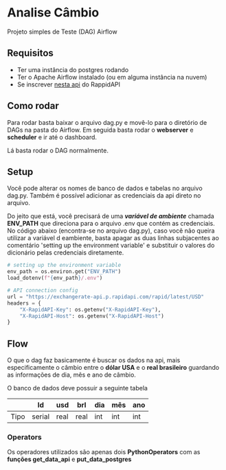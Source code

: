 # Analise Câmbio

Projeto simples de Teste (DAG) Airflow

## Requisitos
* Ter uma instância do postgres rodando
* Ter o Apache Airflow instalado (ou em alguma instância na nuvem)
* Se inscrever [nesta api](https://rapidapi.com/exchangerateapi/api/exchangerate-api/) do RappidAPI

## Como rodar

Para rodar basta baixar o arquivo dag.py e movê-lo para o diretório de DAGs na pasta do Airflow. Em seguida basta rodar o **webserver** e **scheduler** e ir até o dashboard.

Lá basta rodar o DAG normalmente. 

## Setup
Você pode alterar os nomes de banco de dados e tabelas no arquivo dag.py. Também é possível adicionar as credenciais da api direto no arquivo.

Do jeito que está, você precisará de uma **_variável de ambiente_** chamada **ENV_PATH** que direciona para o arquivo .env que contém as credenciais. No código abaixo (encontra-se no arquivo dag.py), caso você não queira utilizar a variável d eambiente, basta apagar as duas linhas subjacentes ao comentário 'setting up the environment variable' e substituir o valores do dicionário pelas credenciais diretamente.

```Python
# setting up the environment variable
env_path = os.environ.get("ENV_PATH")
load_dotenv(f"{env_path}/.env")

# API connection config
url = "https://exchangerate-api.p.rapidapi.com/rapid/latest/USD"
headers = {
	"X-RapidAPI-Key": os.getenv("X-RapidAPI-Key"),
	"X-RapidAPI-Host": os.getenv("X-RapidAPI-Host")
}
```

## Flow
O que o dag faz basicamente é buscar os dados na api, mais especificamente o câmbio entre o **dólar USA**  e o **real brasileiro** guardando as informações de dia, mês e ano de câmbio.

O banco de dados deve possuir a seguinte tabela

|    |   Id   | usd   | brl  | dia | mês | ano |
|----| ------ | ----  | ---- | --- | --- | --- |
|Tipo| serial | real  | real | int | int | int | 


### Operators
Os operadores utilizados são apenas dois **PythonOperators** com as **funções get_data_api** e **put_data_postgres**